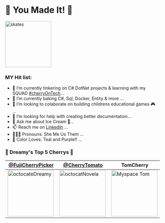 # 💜 You Made It! 💜
<img src="https://user-images.githubusercontent.com/53249146/95529167-34cdf280-09a8-11eb-9ae3-6e1cd0bc5190.jpg"  height="150" alt="skates" > 



<!--
**Dreamy26/Dreamy26** is a ✨ _special_ ✨ repository because its `README.md` (this file) appears on your GitHub profile.
-->

### MY Hit list:


- 🧚 I’m currently tinkering on C# DotNet projects & learning with my SQUAD [#cherryOnTech](https://github.com/cherryontech)...
- 🥞 I’m currently baking C#, Sql, Docker, Entity & more ...
- 👯 I’m looking to colaborate on building childrens educational games 🎮 ...
- 🤔 I’m looking for help with creating better documentation...
- 💬 Ask me about Ice Cream 🍦...
- 📫 Reach me on [LinkedIn](https://www.linkedin.com/in/adryennewilson/) ...
- 💁🏽‍♀️ Pronouns: She Me Us Them ...
- 🥳 Color Loves: Teal and Purple!! ...



###  🍒 Dreamy's Top 5 Cherrys 🍒 


[@FujiCherryPicker](https://github.com/Dreamy26) | [@CherryTomato](https://github.com/novellac) | TomCherry | [@Cheerry](https://github.com/alliequintano) | [@LatinXCereza](https://github.com/julietafb)
--- | --- | --- | --- | ---
<img align="left" width="150" height="150" src="https://user-images.githubusercontent.com/53249146/95519246-c16db600-0992-11eb-95e1-7cd1b4feaf4f.png" alt="octocateDreamy"> | <img align="left" width="150" height="150" src="https://user-images.githubusercontent.com/53249146/95527647-e9194a00-09a3-11eb-89de-f28a3b035d53.png" alt="octocatNovela"> | <img align="left" width="150" height="150" src="https://wittenbrock.github.io/toms-myspace-page/pictures/tom-pic.jpg" alt="Myspace Tom"> | <img align="left" width="150" height="150" src="https://user-images.githubusercontent.com/53249146/95528015-ecf99c00-09a4-11eb-95e8-480db2a8eb97.jpg" alt="octocateAllie"> | <img align="left" width="150" height="150" src="https://user-images.githubusercontent.com/53249146/95528535-6219a100-09a6-11eb-93e7-e8727a3d2efa.png" alt="octocateJullieth">




